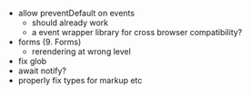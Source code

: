 - allow preventDefault on events
  - should already work
  - a event wrapper library for cross browser compatibility?
- forms (9. Forms)
  - rerendering at wrong level
- fix glob
- await notify?
- properly fix types for markup etc
